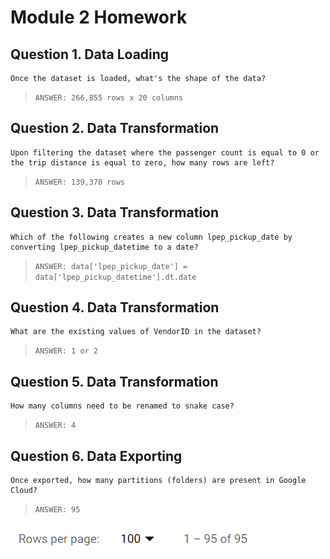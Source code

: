 # Module 2 Homework

## Question 1. Data Loading

    Once the dataset is loaded, what's the shape of the data?

>    `ANSWER: 266,855 rows x 20 columns`

## Question 2. Data Transformation

    Upon filtering the dataset where the passenger count is equal to 0 or the trip distance is equal to zero, how many rows are left?

>    `ANSWER: 139,370 rows`

## Question 3. Data Transformation

    Which of the following creates a new column lpep_pickup_date by converting lpep_pickup_datetime to a date?

>    `ANSWER: data['lpep_pickup_date'] = data['lpep_pickup_datetime'].dt.date`

## Question 4. Data Transformation

    What are the existing values of VendorID in the dataset?

>    `ANSWER: 1 or 2`

## Question 5. Data Transformation

    How many columns need to be renamed to snake case?

>    `ANSWER: 4`

## Question 6. Data Exporting

    Once exported, how many partitions (folders) are present in Google Cloud?

>    `ANSWER: 95`

<div>
<img src="image.png">
</div>







